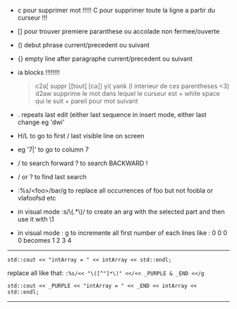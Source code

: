 
- c pour supprimer mot !!!!! C pour supprimer toute la ligne a partir du curseur !!!

- [] pour trouver premiere paranthese ou accolade non fermee/ouverte
- () debut phrase current/precedent ou suivant
- {} empty line after paragraphe current/precedent ou suivant

- ia blocks !!!!!!!!
    > c2a[ suppr [[tout] [ca]]
    > yi( yank (l interieur de ces parentheses <3)
    > d2aw supprime le mot dans lequel le curseur est + white space qui le suit + pareil pour mot suivant
- . repeats last edit (either last sequence in insert mode, either last change eg 'dwi'

- H/L to go to first / last visible line on screen

- <count><pipe> eg '7|' to go to column 7

- / to search forward ? to search BACKWARD !
- / or ? <CR> to find last search

- :%s/\<foo\>/bar/g to replace all occurrences of foo but not foobla or vlafoofsd etc

- in visual mode :s/\\(.*\\)/ to create an arg with the selected part and then use it with \1 
- in visual mode : g<C-a> to incremente all first number of each lines like :
        0
        0
        0
        0
        becomes
        1
        2 
        3 
        4

_________________________________________________________________________________
`std::cout << "intArray = " << intArray << std::endl;`

replace all like that:
`:%s/<< "\([^"]*\)" <</<< _PURPLE & _END <</g`

`std::cout << _PURPLE << "intArray = " << _END << intArray << std::endl;`
_________________________________________________________________________________
